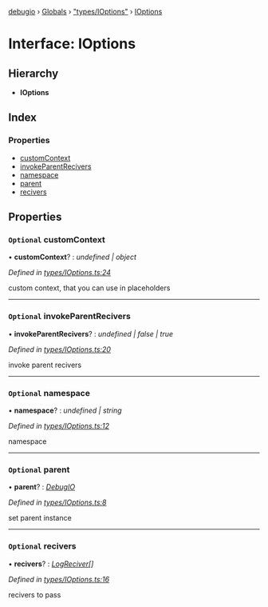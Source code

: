 [debugio](../README.md) › [Globals](../globals.md) › ["types/IOptions"](../modules/_types_ioptions_.md) › [IOptions](_types_ioptions_.ioptions.md)

# Interface: IOptions

## Hierarchy

* **IOptions**

## Index

### Properties

* [customContext](_types_ioptions_.ioptions.md#optional-customcontext)
* [invokeParentRecivers](_types_ioptions_.ioptions.md#optional-invokeparentrecivers)
* [namespace](_types_ioptions_.ioptions.md#optional-namespace)
* [parent](_types_ioptions_.ioptions.md#optional-parent)
* [recivers](_types_ioptions_.ioptions.md#optional-recivers)

## Properties

### `Optional` customContext

• **customContext**? : *undefined | object*

*Defined in [types/IOptions.ts:24](https://github.com/kislball/debugio/blob/582b93c/src/types/IOptions.ts#L24)*

custom context, that you can use in placeholders

___

### `Optional` invokeParentRecivers

• **invokeParentRecivers**? : *undefined | false | true*

*Defined in [types/IOptions.ts:20](https://github.com/kislball/debugio/blob/582b93c/src/types/IOptions.ts#L20)*

invoke parent recivers

___

### `Optional` namespace

• **namespace**? : *undefined | string*

*Defined in [types/IOptions.ts:12](https://github.com/kislball/debugio/blob/582b93c/src/types/IOptions.ts#L12)*

namespace

___

### `Optional` parent

• **parent**? : *[DebugIO](../classes/_index_.debugio.md)*

*Defined in [types/IOptions.ts:8](https://github.com/kislball/debugio/blob/582b93c/src/types/IOptions.ts#L8)*

set parent instance

___

### `Optional` recivers

• **recivers**? : *[LogReciver](../modules/_types_ioptions_.md#logreciver)[]*

*Defined in [types/IOptions.ts:16](https://github.com/kislball/debugio/blob/582b93c/src/types/IOptions.ts#L16)*

recivers to pass
